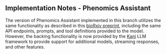 ## Implementation Notes - Phenomics Assistant

The version of Phenomics Assistant implemented in this branch utilizes the same functionality as described in this
[bioRxiv preprint](https://www.biorxiv.org/content/10.1101/2024.01.31.578275v1.abstract), including the same API
endpoints, prompts, and tool definitions provided to the model. However, the backing functionality is now provided
by the [Kani](https://github.com/zhudotexe/kani) LLM framework to provide support for additional models, streaming
responses, and other features.

